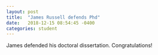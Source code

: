 ```yaml
---
layout: post
title:  "James Russell defends Phd"
date:   2018-12-15 08:54:45 -0400
categories: student
---
```



James defended his doctoral dissertation. Congratulations!